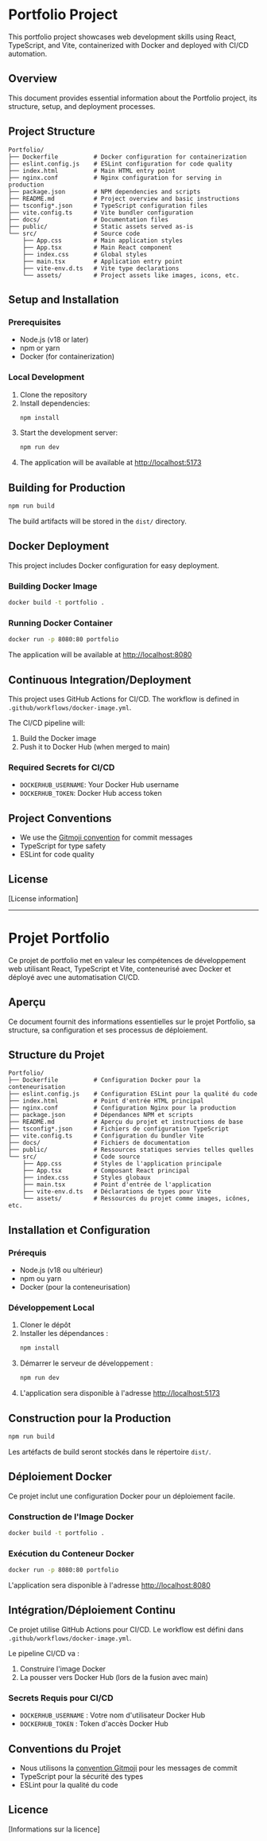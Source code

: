 # Portfolio Project

This portfolio project showcases web development skills using React, TypeScript, and Vite, containerized with Docker and deployed with CI/CD automation.

## Overview
This document provides essential information about the Portfolio project, its structure, setup, and deployment processes.

## Project Structure
```
Portfolio/
├── Dockerfile          # Docker configuration for containerization
├── eslint.config.js    # ESLint configuration for code quality
├── index.html          # Main HTML entry point
├── nginx.conf          # Nginx configuration for serving in production
├── package.json        # NPM dependencies and scripts
├── README.md           # Project overview and basic instructions
├── tsconfig*.json      # TypeScript configuration files
├── vite.config.ts      # Vite bundler configuration
├── docs/               # Documentation files
├── public/             # Static assets served as-is
└── src/                # Source code
    ├── App.css         # Main application styles
    ├── App.tsx         # Main React component
    ├── index.css       # Global styles
    ├── main.tsx        # Application entry point
    ├── vite-env.d.ts   # Vite type declarations
    └── assets/         # Project assets like images, icons, etc.
```

## Setup and Installation

### Prerequisites
- Node.js (v18 or later)
- npm or yarn
- Docker (for containerization)

### Local Development
1. Clone the repository
2. Install dependencies:
   ```bash
   npm install
   ```
3. Start the development server:
   ```bash
   npm run dev
   ```
4. The application will be available at [http://localhost:5173](http://localhost:5173)

## Building for Production
```bash
npm run build
```
The build artifacts will be stored in the `dist/` directory.

## Docker Deployment
This project includes Docker configuration for easy deployment.

### Building Docker Image
```bash
docker build -t portfolio .
```

### Running Docker Container
```bash
docker run -p 8080:80 portfolio
```
The application will be available at [http://localhost:8080](http://localhost:8080)

## Continuous Integration/Deployment
This project uses GitHub Actions for CI/CD. The workflow is defined in `.github/workflows/docker-image.yml`.

The CI/CD pipeline will:
1. Build the Docker image
2. Push it to Docker Hub (when merged to main)

### Required Secrets for CI/CD
- `DOCKERHUB_USERNAME`: Your Docker Hub username
- `DOCKERHUB_TOKEN`: Docker Hub access token

## Project Conventions
- We use the [Gitmoji convention](docs/gitmoji-convention.md) for commit messages
- TypeScript for type safety
- ESLint for code quality

## License
[License information]

---

# Projet Portfolio

Ce projet de portfolio met en valeur les compétences de développement web utilisant React, TypeScript et Vite, conteneurisé avec Docker et déployé avec une automatisation CI/CD.

## Aperçu
Ce document fournit des informations essentielles sur le projet Portfolio, sa structure, sa configuration et ses processus de déploiement.

## Structure du Projet
```
Portfolio/
├── Dockerfile          # Configuration Docker pour la conteneurisation
├── eslint.config.js    # Configuration ESLint pour la qualité du code
├── index.html          # Point d'entrée HTML principal
├── nginx.conf          # Configuration Nginx pour la production
├── package.json        # Dépendances NPM et scripts
├── README.md           # Aperçu du projet et instructions de base
├── tsconfig*.json      # Fichiers de configuration TypeScript
├── vite.config.ts      # Configuration du bundler Vite
├── docs/               # Fichiers de documentation
├── public/             # Ressources statiques servies telles quelles
└── src/                # Code source
    ├── App.css         # Styles de l'application principale
    ├── App.tsx         # Composant React principal
    ├── index.css       # Styles globaux
    ├── main.tsx        # Point d'entrée de l'application
    ├── vite-env.d.ts   # Déclarations de types pour Vite
    └── assets/         # Ressources du projet comme images, icônes, etc.
```

## Installation et Configuration

### Prérequis
- Node.js (v18 ou ultérieur)
- npm ou yarn
- Docker (pour la conteneurisation)

### Développement Local
1. Cloner le dépôt
2. Installer les dépendances :
   ```bash
   npm install
   ```
3. Démarrer le serveur de développement :
   ```bash
   npm run dev
   ```
4. L'application sera disponible à l'adresse [http://localhost:5173](http://localhost:5173)

## Construction pour la Production
```bash
npm run build
```
Les artéfacts de build seront stockés dans le répertoire `dist/`.

## Déploiement Docker
Ce projet inclut une configuration Docker pour un déploiement facile.

### Construction de l'Image Docker
```bash
docker build -t portfolio .
```

### Exécution du Conteneur Docker
```bash
docker run -p 8080:80 portfolio
```
L'application sera disponible à l'adresse [http://localhost:8080](http://localhost:8080)

## Intégration/Déploiement Continu
Ce projet utilise GitHub Actions pour CI/CD. Le workflow est défini dans `.github/workflows/docker-image.yml`.

Le pipeline CI/CD va :
1. Construire l'image Docker
2. La pousser vers Docker Hub (lors de la fusion avec main)

### Secrets Requis pour CI/CD
- `DOCKERHUB_USERNAME` : Votre nom d'utilisateur Docker Hub
- `DOCKERHUB_TOKEN` : Token d'accès Docker Hub

## Conventions du Projet
- Nous utilisons la [convention Gitmoji](docs/gitmoji-convention.md) pour les messages de commit
- TypeScript pour la sécurité des types
- ESLint pour la qualité du code

## Licence
[Informations sur la licence]
